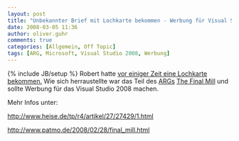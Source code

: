 ```yaml
---
layout: post
title: "Unbekannter Brief mit Lochkarte bekommen - Werbung für Visual Studio 2008 "
date: 2008-03-05 11:36
author: oliver.guhr
comments: true
categories: [Allgemein, Off Topic]
tags: [ARG, Microsoft, Visual Studio 2008, Werbung]
---
```

{% include JB/setup %}
Robert hatte <a href="{{BASE_PATH}}/2008/02/06/unbekannter-brief-mit-lochkarte-bekommen-akte-x-melodie-pfeiff/">vor einiger Zeit eine Lochkarte bekommen.</a> Wie sich herraustellte war das Teil des <a href="http://de.wikipedia.org/wiki/Alternate_Reality_Game">ARGs</a> <a href="http://www.thefinalmill.com/">The Final Mill</a> und sollte Werbung für das Visual Studio 2008 machen.

Mehr Infos unter: 

<a href="http://www.heise.de/tp/r4/artikel/27/27429/1.html">http://www.heise.de/tp/r4/artikel/27/27429/1.html</a>

<a href="http://www.patmo.de/2008/02/28/final_mill.html">http://www.patmo.de/2008/02/28/final_mill.html</a>
